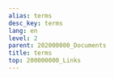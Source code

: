 ```yaml
---
alias: terms
desc_key: terms
lang: en
level: 2
parent: 202000000_Documents
title: terms
top: 200000000_Links
---
```


